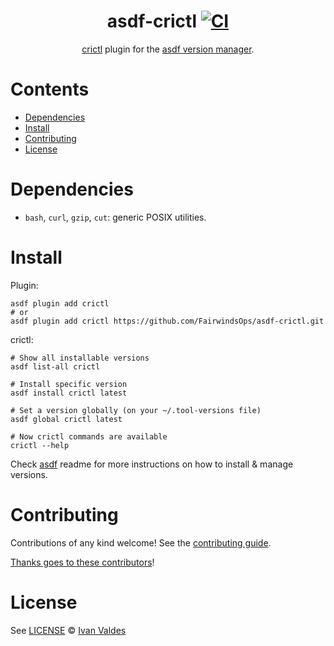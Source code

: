<div align="center">

# asdf-crictl [![CI](https://github.com/FairwindsOps/asdf-crictl/actions/workflows/workflow.yml/badge.svg?branch=main)](https://github.com/FairwindsOps/asdf-crictl/actions/workflows/workflow.yml) 

[crictl](https://github.com/kubernetes-sigs/cri-tools) plugin for the [asdf version manager](https://asdf-vm.com).

</div>

# Contents

- [Dependencies](#dependencies)
- [Install](#install)
- [Contributing](#contributing)
- [License](#license)

# Dependencies

- `bash`, `curl`, `gzip`, `cut`: generic POSIX utilities.

# Install

Plugin:

```shell
asdf plugin add crictl
# or
asdf plugin add crictl https://github.com/FairwindsOps/asdf-crictl.git
```

crictl:

```shell
# Show all installable versions
asdf list-all crictl

# Install specific version
asdf install crictl latest

# Set a version globally (on your ~/.tool-versions file)
asdf global crictl latest

# Now crictl commands are available
crictl --help
```

Check [asdf](https://github.com/asdf-vm/asdf) readme for more instructions on how to
install & manage versions.

# Contributing

Contributions of any kind welcome! See the [contributing guide](contributing.md).

[Thanks goes to these contributors](https://github.com/FairwindsOps/asdf-crictl/graphs/contributors)!

# License

See [LICENSE](LICENSE) © [Ivan Valdes](https://github.com/FairwindsOps/)
